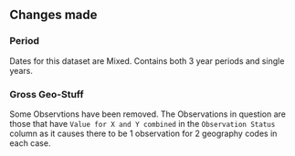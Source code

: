 ## Changes made

### Period

Dates for this dataset are Mixed.
Contains both 3 year periods and single years.


### Gross Geo-Stuff

Some Observtions have been removed.
The Observations in question are those that have `Value for X and Y combined` in the `Observation Status` column as it causes there to be 1 observation for 2 geography codes in each case. 

